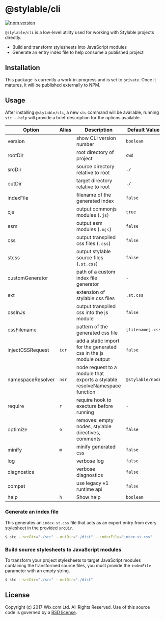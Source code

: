 # @stylable/cli

[![npm version](https://img.shields.io/npm/v/@stylable/cli.svg)](https://www.npmjs.com/package/@stylable/cli)

`@stylable/cli` is a low-level utility used for working with Stylable projects directly.

- Build and transform stylesheets into JavaScript modules
- Generate an entry index file to help consume a published project

## Installation
This package is currently a work-in-progress and is set to `private`. Once it matures, it will be published externally to NPM.

## Usage

After installing `@stylable/cli`, a new `stc` command will be available, running `stc --help` will provide a brief description for the options available.

|Option|Alias|Description|Default Value|
|------|-----|-----------|-------------|
|version||show CLI version number|`boolean`|
|rootDir||root directory of project|`cwd`|
|srcDir||source directory relative to root|`./`|
|outDir||target directory relative to root|`./`|
|indexFile||filename of the generated index|`false`|
|cjs||output commonjs modules (`.js`)|`true`|
|esm||output esm modules (`.mjs`)|`false`|
|css||output transpiled css files (`.css`)|`false`|
|stcss||output stylable source files (`.st.css`)|`false`|
|customGenerator||path of a custom index file generator|-|
|ext||extension of stylable css files|`.st.css`|
|cssInJs||output transpiled css into the js module|`false`|
|cssFilename||pattern of the generated css file|`[filename].css`|
|injectCSSRequest|`icr`|add a static import for the generated css in the js module output|`false`|
|namespaceResolver|`nsr`|node request to a module that exports a stylable resolveNamespace function|`@stylable/node`|
|require|`r`|require hook to execture before running|`-`|
|optimize|`o`|removes: empty nodes, stylable directives, comments|`false`|
|minify|`m`|minify generated css|`false`|
|log||verbose log|`false`|
|diagnostics||verbose diagnostics|`false`|
|compat||use legacy v1 runtime api|`false`|
|help|`h`|Show help|`boolean`|

### Generate an index file
This generates an `index.st.css` file that acts as an export entry from every stylesheet in the provided `srcDir`.

```sh
$ stc --srcDir="./src" --outDir="./dist" --indexFile="index.st.css"
```

### Build source stylesheets to JavaScript modules
To transform your project stylesheets to target JavaScript modules containing the transformed source files, you must provide the `indexFile` parameter with an empty string.

```sh
$ stc --srcDir="./src" --outDir="./dist"
```

## License
Copyright (c) 2017 Wix.com Ltd. All Rights Reserved. Use of this source code is governed by a [BSD license](./LICENSE).
